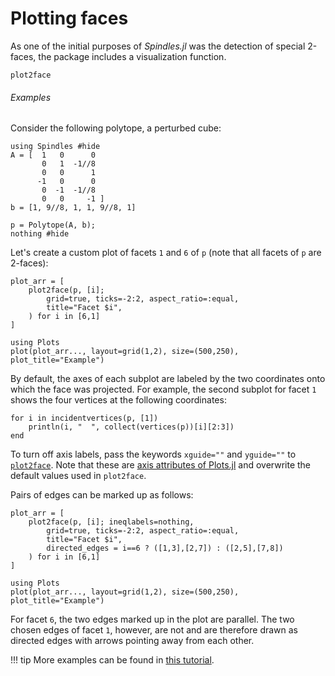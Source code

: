 # Plotting faces

As one of the initial purposes of *Spindles.jl* was the detection of special 2-faces, 
the package includes a visualization function.

```@docs
plot2face
```

###### Examples
Consider the following polytope, a perturbed cube:
````@example plots
using Spindles #hide
A = [  1   0      0
       0   1  -1//8
       0   0      1
      -1   0      0
       0  -1  -1//8
       0   0     -1 ]
b = [1, 9//8, 1, 1, 9//8, 1]

p = Polytope(A, b);
nothing #hide
````

Let's create a custom plot of facets `1` and `6` of `p` (note that all facets of `p` are 2-faces):
````@example plots
plot_arr = [
    plot2face(p, [i];
        grid=true, ticks=-2:2, aspect_ratio=:equal, 
        title="Facet $i",
    ) for i in [6,1]
]

using Plots
plot(plot_arr..., layout=grid(1,2), size=(500,250), plot_title="Example")
````

By default, the axes of each subplot are labeled by the two coordinates onto which the face was projected.
For example, the second subplot for facet `1` shows the four vertices at the following coordinates:
````@example plots
for i in incidentvertices(p, [1])
    println(i, "  ", collect(vertices(p))[i][2:3])
end
````

To turn off axis labels, pass the keywords `xguide=""` and `yguide=""` to [`plot2face`](@ref).
Note that these are [axis attributes of Plots.jl](https://docs.juliaplots.org/latest/generated/attributes_axis/)
and overwrite the default values used in `plot2face`.

Pairs of edges can be marked up as follows:

````@example plots
plot_arr = [
    plot2face(p, [i]; ineqlabels=nothing,
        grid=true, ticks=-2:2, aspect_ratio=:equal, 
        title="Facet $i",
        directed_edges = i==6 ? ([1,3],[2,7]) : ([2,5],[7,8])
    ) for i in [6,1]
]

using Plots
plot(plot_arr..., layout=grid(1,2), size=(500,250), plot_title="Example")
````

For facet `6`, the two edges marked up in the plot are parallel. The two chosen edges of facet `1`, however,
are not and are therefore drawn as directed edges with arrows pointing away from each other. 

!!! tip
    More examples can be found in [this tutorial](@ref "Spindles and the Hirsch conjecture I").